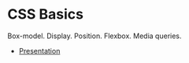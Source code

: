 # CSS Basics 

Box-model. Display. Position. Flexbox. Media queries.

- [Presentation](https://docs.google.com/presentation/d/1TwmhdilUKkFMeRn-IX0k2824GEtNs39Fi4A9pPD9xcs/edit?usp=sharing)
